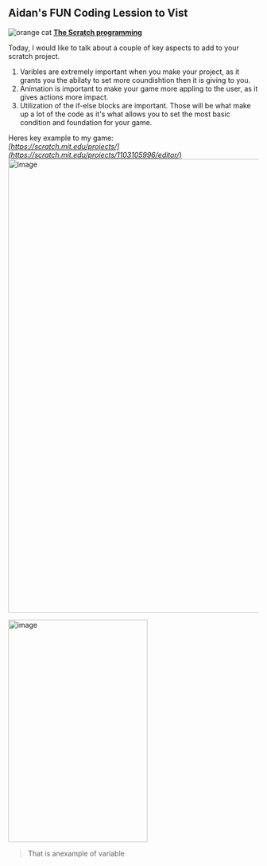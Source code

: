 ## Aidan's FUN Coding Lession to Vist
 ![orange cat](https://upload.wikimedia.org/wikipedia/commons/thumb/f/f1/Scratchlogo.svg/2560px-Scratchlogo.svg.png)
 **[The Scratch programming ](https://scratch.mit.edu/)**

Today, I would like to talk about a couple of key aspects to add to your scratch project.   
1. Varibles are extremely important when you make your project, as it grants you the abilaty to set more coundishtion then it is giving to you.  
2. Animation is important to make your game more appling to the user, as it gives actions more impact.
3. Utilization of the if-else blocks are important. Those will be what make up a lot of the code as it's what allows you to set the most basic condition and foundation for your game.

Heres key example to my game:  
   *[https://scratch.mit.edu/projects/](https://scratch.mit.edu/projects/1103105996/editor/)*
   <img width="1906" height="911" alt="image" src="https://github.com/user-attachments/assets/0bb6eb9c-ea93-46cb-bf27-2e994a0a5872" />

<img width="280" height="447" alt="image" src="https://github.com/user-attachments/assets/b092f36c-23bb-4cbc-9091-f5aab04978a3" />
 
 > That is anexample of variable 

